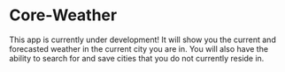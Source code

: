 # Core-Weather
This app is currently under development!
It will show you the current and forecasted weather in the current city you are in.
You will also have the ability to search for and save cities that you do not currently reside in.

